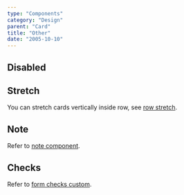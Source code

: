 ```yaml
---
type: "Components"
category: "Design"
parent: "Card"
title: "Other"
date: "2005-10-10"
---
```


## Disabled

<demo>
  <demoinline src="demos/components/card/disabled">
  </demoinline>
</demo>

## Stretch

You can stretch cards vertically inside row, see [row stretch](/components/row/other#stretch).

## Note

Refer to [note component](/components/note).

## Checks

Refer to [form checks custom](/components/form/other#checks-custom).
